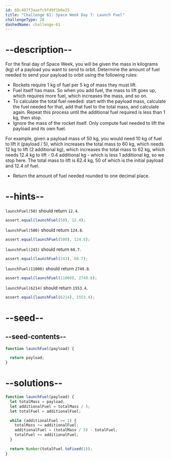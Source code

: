 ```yaml
---
id: 68c497f3aaefc9fd9f1b0e25
title: "Challenge 61: Space Week Day 7: Launch Fuel"
challengeType: 28
dashedName: challenge-61
---
```


# --description--

For the final day of Space Week, you will be given the mass in kilograms (kg) of a payload you want to send to orbit. Determine the amount of fuel needed to send your payload to orbit using the following rules:

- Rockets require 1 kg of fuel per 5 kg of mass they must lift.
- Fuel itself has mass. So when you add fuel, the mass to lift goes up, which requires more fuel, which increases the mass, and so on.
- To calculate the total fuel needed: start with the payload mass, calculate the fuel needed for that, add that fuel to the total mass, and calculate again. Repeat this process until the additional fuel required is less than 1 kg, then stop.
- Ignore the mass of the rocket itself. Only compute fuel needed to lift the payload and its own fuel.

For example, given a payload mass of 50 kg, you would need 10 kg of fuel to lift it (payload / 5), which increases the total mass to 60 kg, which needs 12 kg to lift (2 additional kg), which increases the total mass to 62 kg, which needs 12.4 kg to lift - 0.4 additional kg - which is less 1 additional kg, so we stop here. The total mass to lift is 62.4 kg, 50 of which is the initial payload and 12.4 of fuel.

- Return the amount of fuel needed rounded to one decimal place.

# --hints--

`launchFuel(50)` should return `12.4`.

```js
assert.equal(launchFuel(50), 12.4);
```

`launchFuel(500)` should return `124.8`.

```js
assert.equal(launchFuel(500), 124.8);
```

`launchFuel(243)` should return `60.7`.

```js
assert.equal(launchFuel(243), 60.7);
```

`launchFuel(11000)` should return `2749.8`.

```js
assert.equal(launchFuel(11000), 2749.8);
```

`launchFuel(6214)` should return `1553.4`.

```js
assert.equal(launchFuel(6214), 1553.4);
```

# --seed--

## --seed-contents--

```js
function launchFuel(payload) {

  return payload;
}
```

# --solutions--

```js
function launchFuel(payload) {
  let totalMass = payload;
  let additionalFuel = totalMass / 5;
  let totalFuel = additionalFuel;

  while (additionalFuel >= 1) {
    totalMass += additionalFuel;
    additionalFuel = (totalMass / 5) - totalFuel;
    totalFuel += additionalFuel;
  }

  return Number(totalFuel.toFixed(1));
}
```
